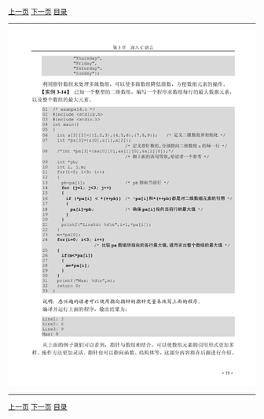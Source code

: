 [上一页](087.md) [下一页](089.md) [目录](../README.md)

***

![088](../images/088.png)

***

[上一页](087.md) [下一页](089.md) [目录](../README.md)

